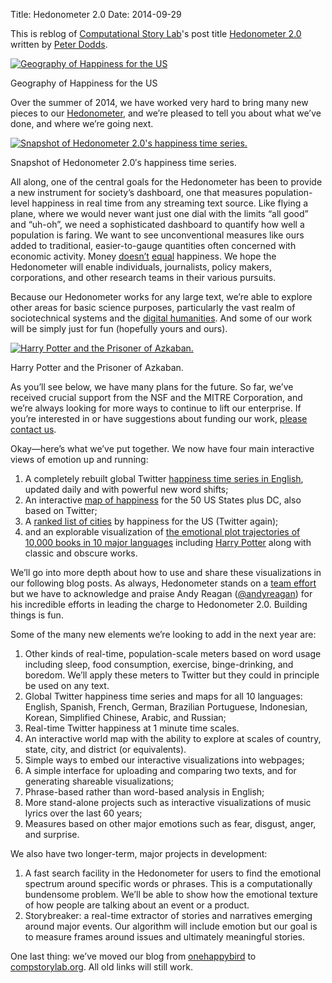 Title: Hedonometer 2.0
Date: 2014-09-29

This is reblog of [Computational Story Lab](http://www.uvm.edu/storylab/)'s post title [Hedonometer 2.0](http://www.uvm.edu/storylab/2014/09/29/hedonometer-2-0/) written by [Peter Dodds](http://www.uvm.edu/~pdodds/).

<div id="attachment_1431" class="wp-caption alignleft"><a href="http://hedonometer.org/maps.html"><img src="http://compstorylab.org/wp-content/uploads/2014-09-15hedonometer-map-1024x764.png" alt="Geography of Happiness for the US" class="size-large wp-image-1431 img-responsive" /></a><p class="wp-caption-text">Geography of Happiness for the US</p></div>

Over the summer of 2014, we have worked very hard to bring many new pieces to our [Hedonometer](http://www.hedonometer.org/), and we’re pleased to tell you about what we’ve done, and where we’re going next.

<div id="attachment_1433" class="wp-caption alignleft"><a href="http://hedonometer.org"><img src="http://compstorylab.org/wp-content/uploads/2014-09-11hedonometer-time-series-300x175.png" alt="Snapshot of Hedonometer 2.0&#039;s happiness time series." class="size-medium wp-image-1433 img-responsive" /></a><p class="wp-caption-text">Snapshot of Hedonometer 2.0&#8242;s happiness time series.</p></div>

All along, one of the central goals for the Hedonometer has been to provide a new instrument for society’s dashboard, one that measures population-level happiness in real time from any streaming text source. Like flying a plane, where we would never want just one dial with the limits “all good” and “uh-oh”, we need a sophisticated dashboard to quantify how well a population is faring. We want to see unconventional measures like ours added to traditional, easier-to-gauge quantities often concerned with economic activity. Money [doesn’t](http://en.wikipedia.org/wiki/Hedonic_treadmill) [equal](http://en.wikipedia.org/wiki/Easterlin_paradox) happiness. We hope the Hedonometer will enable individuals, journalists, policy makers, corporations, and other research teams in their various pursuits.

Because our Hedonometer works for any large text, we’re able to explore other areas for basic science purposes, particularly the vast realm of sociotechnical systems and the [digital humanities](http://www.hedonometer.org/books.html). And some of our work will be simply just for fun (hopefully yours and ours).

<div id="attachment_1436" class="wp-caption alignright"><a href="http://hedonometer.org/books.html?book=Harry%20Potter%20and%20the%20Prisoner%20of%20Azkaban"><img src="http://compstorylab.org/wp-content/uploads/2014-09-27prisoner-of-azkaban-300x203.png" alt="Harry Potter and the Prisoner of Azkaban." class="size-medium wp-image-1436 img-responsive" /></a><p class="wp-caption-text">Harry Potter and the Prisoner of Azkaban.</p></div>

As you’ll see below, we have many plans for the future. So far, we’ve received crucial support from the NSF and the MITRE Corporation, and we’re always looking for more ways to continue to lift our enterprise. If you’re interested in or have suggestions about funding our work, [please contact us](http://hedonometer.org/funding.html).

Okay—here’s what we’ve put together. We now have four main interactive views of emotion up and running:

1. A completely rebuilt global Twitter [happiness time series in English](http://www.hedonometer.org/index.html), updated daily and with powerful new word shifts;
2. An interactive [map of happiness](http://www.hedonometer.org/maps.html) for the 50 US States plus DC, also based on Twitter;
3. A [ranked list of cities](http://www.hedonometer.org/cities.html) by happiness for the US (Twitter again);
4. and an explorable visualization of [the emotional plot trajectories of 10,000 books in 10 major languages](http://www.hedonometer.org/books.html) including [Harry Potter](http://hedonometer.org/books.html?book=Harry%20Potter%20and%20the%20Sorcerer%27s%20Stone) along with classic and obscure works.

We’ll go into more depth about how to use and share these visualizations in our following blog posts. As always, Hedonometer stands on a [team effort](http://hedonometer.org/about.html) but we have to acknowledge and praise Andy Reagan ([@andyreagan](http://www.uvm.edu/storylab/2014/09/29/hedonometer-2-0/www.twitter.com/@andyreagan)) for his incredible efforts in leading the charge to Hedonometer 2.0. Building things is fun.

Some of the many new elements we’re looking to add in the next year are:

1. Other kinds of real-time, population-scale meters based on word usage including sleep, food consumption, exercise, binge-drinking, and boredom. We’ll apply these meters to Twitter but they could in principle be used on any text.
2. Global Twitter happiness time series and maps for all 10 languages: English, Spanish, French, German, Brazilian Portuguese, Indonesian, Korean, Simplified Chinese, Arabic, and Russian;
3. Real-time Twitter happiness at 1 minute time scales.
4. An interactive world map with the ability to explore at scales of country, state, city, and district (or equivalents).
5. Simple ways to embed our interactive visualizations into webpages;
6. A simple interface for uploading and comparing two texts, and for generating shareable visualizations;
7. Phrase-based rather than word-based analysis in English;
8. More stand-alone projects such as interactive visualizations of music lyrics over the last 60 years;
9. Measures based on other major emotions such as fear, disgust, anger, and surprise.

We also have two longer-term, major projects in development:

1. A fast search facility in the Hedonometer for users to find the emotional spectrum around specific words or phrases. This is a computationally bundensome problem. We’ll be able to show how the emotional texture of how people are talking about an event or a product.
2. Storybreaker: a real-time extractor of stories and narratives emerging around major events. Our algorithm will include emotion but our goal is to measure frames around issues and ultimately meaningful stories.

One last thing: we’ve moved our blog from [onehappybird](http://onehappybird.com/) to [compstorylab.org](http://www.compstorylab.org/). All old links will still work.



